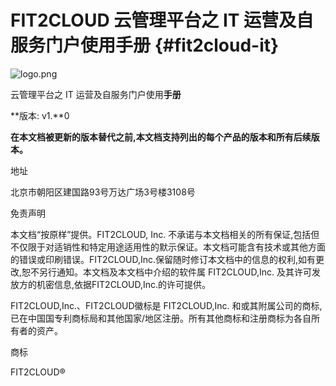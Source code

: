 # FIT2CLOUD 云管理平台之 IT 运营及自服务门户使用手册 {#fit2cloud-it}

![logo.png](export/assets/logo.png)

云管理平台之 IT 运营及自服务门户使用**手册**

**版本: v1.**0

**在本文档被更新的版本替代之前,本文档支持列出的每个产品的版本和所有后续版本。**

地址

北京市朝阳区建国路93号万达广场3号楼3108号

免责声明

本文档“按原样”提供。FIT2CLOUD, Inc. 不承诺与本文档相关的所有保证,包括但不仅限于对适销性和特定用途适用性的默示保证。本文档可能含有技术或其他方面的错误或印刷错误。FIT2CLOUD,Inc.保留随时修订本文档中的信息的权利,如有更改,恕不另行通知。本文档及本文档中介绍的软件属 FIT2CLOUD,Inc. 及其许可发放方的机密信息,依据FIT2CLOUD,Inc.的许可提供。

FIT2CLOUD,Inc.、FIT2CLOUD徽标是 FIT2CLOUD,Inc. 和或其附属公司的商标,已在中国国专利商标局和其他国家/地区注册。所有其他商标和注册商标为各自所有者的资产。

商标

FIT2CLOUD®